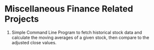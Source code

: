 # Miscellaneous Finance Related Projects

1. Simple Command Line Program to fetch historical stock data and calculate the moving averages of a given stock, then compare to the adjusted close values.





